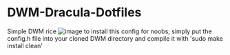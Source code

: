 # DWM-Dracula-Dotfiles
Simple DWM rice
![image](https://user-images.githubusercontent.com/65056928/117819579-acfae000-b237-11eb-949e-c473a2265485.png)
to install this config for noobs, simply put the config.h file into your cloned DWM directory and compile it with 'sudo make install clean'

